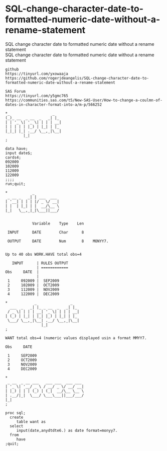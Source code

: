 # SQL-change-character-date-to-formatted-numeric-date-without-a-rename-statement
SQL change character date to formatted numeric date without a rename statement  
    SQL change character date to formatted numeric date without a rename statement                                              
                                                                                                                                
    github                                                                                                                      
    https://tinyurl.com/yxowaaja                                                                                                
    https://github.com/rogerjdeangelis/SQL-change-character-date-to-formatted-numeric-date-without-a-rename-statement           
                                                                                                                                
    SAS Forum                                                                                                                   
    https://tinyurl.com/y5gmc765                                                                                                
    https://communities.sas.com/t5/New-SAS-User/How-to-change-a-coulmn-of-dates-in-character-format-into-a/m-p/566252           
                                                                                                                                
    *_                   _                                                                                                      
    (_)_ __  _ __  _   _| |_                                                                                                    
    | | '_ \| '_ \| | | | __|                                                                                                   
    | | | | | |_) | |_| | |_                                                                                                    
    |_|_| |_| .__/ \__,_|\__|                                                                                                   
            |_|                                                                                                                 
    ;                                                                                                                           
                                                                                                                                
    data have;                                                                                                                  
    input date$;                                                                                                                
    cards4;                                                                                                                     
    092009                                                                                                                      
    102009                                                                                                                      
    112009                                                                                                                      
    122009                                                                                                                      
    ;;;;                                                                                                                        
    run;quit;                                                                                                                   
                                                                                                                                
    *           _                                                                                                               
     _ __ _   _| | ___  ___                                                                                                     
    | '__| | | | |/ _ \/ __|                                                                                                    
    | |  | |_| | |  __/\__ \                                                                                                    
    |_|   \__,_|_|\___||___/                                                                                                    
                                                                                                                                
                                                                                                                                
                Variable    Type    Len                                                                                         
                                                                                                                                
     INPUT      DATE        Char      8                                                                                         
                                                                                                                                
     OUTPUT     DATE        Num       8    MONYY7.                                                                              
                                                                                                                                
                                                                                                                                
    Up to 40 obs WORK.HAVE total obs=4                                                                                          
                                                                                                                                
       INPUT      | RULES OUTPUT                                                                                                
                  | ============                                                                                                
    Obs     DATE  |                                                                                                             
                  |                                                                                                             
     1     092009 |  SEP2009                                                                                                    
     2     102009 |  OCT2009                                                                                                    
     3     112009 |  NOV2009                                                                                                    
     4     122009 |  DEC2009                                                                                                    
                                                                                                                                
    *            _               _                                                                                              
      ___  _   _| |_ _ __  _   _| |_                                                                                            
     / _ \| | | | __| '_ \| | | | __|                                                                                           
    | (_) | |_| | |_| |_) | |_| | |_                                                                                            
     \___/ \__,_|\__| .__/ \__,_|\__|                                                                                           
                    |_|                                                                                                         
    ;                                                                                                                           
                                                                                                                                
    WANT total obs=4 (numeric values displayed usin a format MMYY7.                                                             
                                                                                                                                
    Obs     DATE                                                                                                                
                                                                                                                                
     1     SEP2009                                                                                                              
     2     OCT2009                                                                                                              
     3     NOV2009                                                                                                              
     4     DEC2009                                                                                                              
                                                                                                                                
    *                                                                                                                           
     _ __  _ __ ___   ___ ___  ___ ___                                                                                          
    | '_ \| '__/ _ \ / __/ _ \/ __/ __|                                                                                         
    | |_) | | | (_) | (_|  __/\__ \__ \                                                                                         
    | .__/|_|  \___/ \___\___||___/___/                                                                                         
    |_|                                                                                                                         
    ;                                                                                                                           
                                                                                                                                
    proc sql;                                                                                                                   
      create                                                                                                                    
         table want as                                                                                                          
      select                                                                                                                    
         input(date,anydtdte6.) as date format=monyy7.                                                                          
      from                                                                                                                      
         have                                                                                                                   
    ;quit;                                                                                                                      
                                                                                                                                
